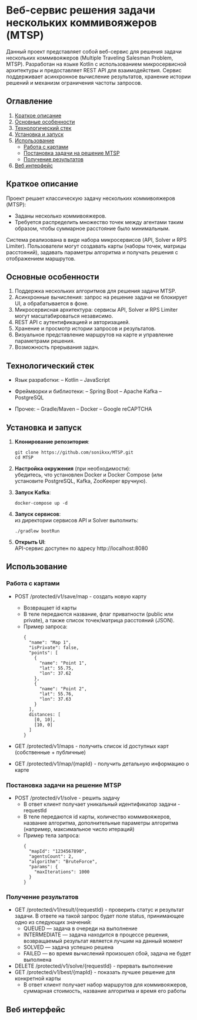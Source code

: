 # Веб-сервис решения задачи нескольких коммивояжеров (MTSP)

Данный проект представляет собой веб-сервис для решения задачи нескольких коммивояжеров (Multiple Traveling Salesman Problem, MTSP). Разработан на языке Kotlin с использованием микросервисной архитектуры и предоставляет REST API для взаимодействия. Сервис поддерживает асинхронное вычисление результатов, хранение истории решений и механизм ограничения частоты запросов.

## Оглавление
1. [Краткое описание](#краткое-описание)
2. [Основные особенности](#основные-особенности)
3. [Технологический стек](#технологический-стек)
4. [Установка и запуск](#установка-и-запуск)
5. [Использование](#использование)
   - [Работа с картами](#работа-с-картами)
   - [Постановка задачи на решение MTSP](#постановка-задачи-на-решение-mtsp)
   - [Получение результатов](#получение-результатов)
6. [Веб интерфейс](#веб-интерфейс)

## Краткое описание
Проект решает классическую задачу нескольких коммивояжеров (MTSP):
 - Заданы несколько коммивояжеров.
 - Требуется распределить множество точек между агентами таким образом, чтобы суммарное расстояние было минимальным.
   
Система реализована в виде набора микросервисов (API, Solver и RPS Limiter). Пользователи могут создавать карты (наборы точек, матрицы расстояний), задавать параметры алгоритма и получать решения с отображением маршрутов.

## Основные особенности
1. Поддержка нескольких алгоритмов для решения задачи MTSP.
2. Асинхронные вычисления: запрос на решение задачи не блокирует UI, а обрабатывается в фоне.
3. Микросервисная архитектура: сервисы API, Solver и RPS Limiter могут масштабироваться независимо.
4. REST API с аутентификацией и авторизацией.
5. Хранение и просмотр истории запросов и результатов.
6. Визуальное представление маршрутов на карте и управление параметрами решения.
7. Возможность прерывания задач.

## Технологический стек

- Язык разработки:
  – Kotlin
  – JavaScript

- Фреймворки и библиотеки:
  – Spring Boot
  – Apache Kafka
  – PostgreSQL

- Прочее:
  – Gradle/Maven
  – Docker
  – Google reCAPTCHA

## Установка и запуск

1. **Клонирование репозитория**:
   ```
   git clone https://github.com/sonikxx/MTSP.git
   cd MTSP
   ```

2. **Настройка окружения** (при необходимости):\
   убедитесь, что установлен Docker и Docker Compose (или установите PostgreSQL, Kafka, ZooKeeper вручную).

3. **Запуск Kafka**:
   ```
   docker-compose up -d
   ```
4. **Запуск сервисов**:\
    из директории сервисов API и Solver выполнить:
   ```
   ./gradlew bootRun
   ```

5. **Открыть UI**:\
   API-сервис доступен по адресу http://localhost:8080


## Использование

### Работа с картами

- POST /protected/v1/save/map - cоздать новую карту
  - Возвращает id карты
  - В теле передаются название, флаг приватности (public или private), а также список точек/матрица расстояний (JSON).
  - Пример запроса:
      ```
      {
        "name": "Map 1",
        "isPrivate": false,
        "points": [
          {
            "name": "Point 1",
            "lat": 55.75,
            "lon": 37.62
          },
          {
            "name": "Point 2",
            "lat": 55.76,
            "lon": 37.63
          }
        ],
        distances: [
          [0, 10],
          [10, 0]
        ]
      }
      ```

- GET /protected/v1/maps - получить список id доступных карт (собственные + публичные)
- GET /protected/v1/map/{mapId} - получить детальную информацию о карте
  
### Постановка задачи на решение MTSP

- POST /protected/v1/solve - решить задачу
  - В ответ клиент получает уникальный идентификатор задачи - requestId
  - В теле передаются id карты, количество коммивояжеров, название алгоритма, дополнительные параметры алгоритма (например, максимальное число итераций)
  - Пример тела запроса:
     ```
     {
       "mapId": "1234567890",
       "agentsCount": 2,
       "algorithm": "BruteForce",
       "params": {
         "maxIterations": 1000
       }
     }
     ```


### Получение результатов

- GET /protected/v1/result/{requestId} - проверить статус и результат задачи. В ответе на такой запрос будет поле status, принимающее одно из следующих значений:
    - QUEUED — задача в очереди на выполнение
    - INTERMEDIATE — задача находится в процессе решения, возвращаемый результат является лучшим на данный момент
    - SOLVED — задача успешно решена
    - FAILED — во время вычислений произошел сбой, задача не будет выполнена
- DELETE /protected/v1/solve/{requestId} - прервать выполнение
- GET /protected/v1/best/{mapId} - показать лучшее решение для конкретной карты
  - В ответ клиент получает набор маршрутов для коммивояжеров, суммарная стоимость, название алгоритма и время его работы

## Веб интерфейс
